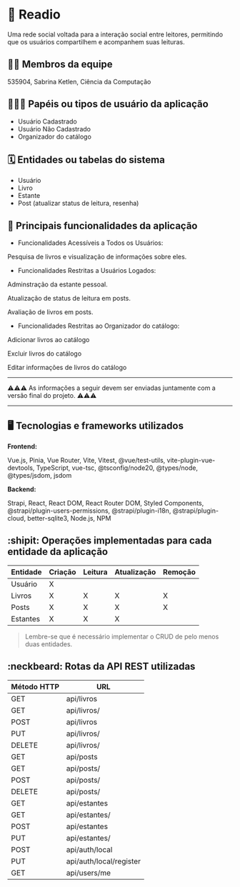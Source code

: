 # :checkered_flag: Readio

Uma rede social voltada para a interação social entre leitores, permitindo que os usuários compartilhem e acompanhem suas leituras. 

## :technologist: Membros da equipe

535904, Sabrina Ketlen, Ciência da Computação

## :people_holding_hands: Papéis ou tipos de usuário da aplicação

- Usuário Cadastrado
- Usuário Não Cadastrado
- Organizador do catálogo

## :spiral_calendar: Entidades ou tabelas do sistema

- Usuário
- Livro
- Estante
- Post (atualizar status de leitura, resenha)

## :triangular_flag_on_post:	 Principais funcionalidades da aplicação

- Funcionalidades Acessíveis a Todos os Usuários:

Pesquisa de livros e visualização de informações sobre eles.

- Funcionalidades Restritas a Usuários Logados:

Adminstração da estante pessoal.

Atualização de status de leitura em posts.

Avaliação de livros em posts.

- Funcionalidades Restritas ao Organizador do catálogo:

Adicionar livros ao catálogo

Excluir livros do catálogo

Editar informações de livros do catálogo

----

:warning::warning::warning: As informações a seguir devem ser enviadas juntamente com a versão final do projeto. :warning::warning::warning:


----

## :desktop_computer: Tecnologias e frameworks utilizados

**Frontend:**

Vue.js, Pinia, Vue Router, Vite, Vitest, @vue/test-utils, vite-plugin-vue-devtools, TypeScript, vue-tsc, @tsconfig/node20, @types/node, @types/jsdom, jsdom 

**Backend:**

Strapi, React, React DOM, React Router DOM, Styled Components, @strapi/plugin-users-permissions, @strapi/plugin-i18n, @strapi/plugin-cloud, better-sqlite3, Node.js, NPM

## :shipit: Operações implementadas para cada entidade da aplicação


| Entidade| Criação | Leitura | Atualização | Remoção |
| --- | --- | --- | --- | --- |
| Usuário | X |   |   |   |
| Livros | X | X |  X  |  X  |
| Posts | X | X | X | X |
| Estantes | X | X | X |  |

> Lembre-se que é necessário implementar o CRUD de pelo menos duas entidades.

## :neckbeard: Rotas da API REST utilizadas

| Método HTTP | URL |
| --- | --- |
| GET | api/livros|
| GET | api/livros/|
| POST | api/livros |
| PUT | api/livros/ |
| DELETE | api/livros/ |
| GET | api/posts |
| GET | api/posts/ |
| POST | api/posts/ |
| DELETE | api/posts/ |
| GET | api/estantes |
| GET | api/estantes/ |
| POST | api/estantes |
| PUT | api/estantes/ |
| POST | api/auth/local|
| PUT | api/auth/local/register |
| GET | api/users/me |






